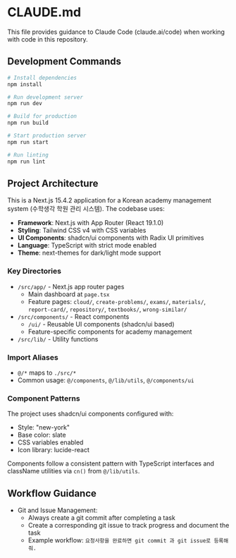 # CLAUDE.md

This file provides guidance to Claude Code (claude.ai/code) when working with code in this repository.

## Development Commands

```bash
# Install dependencies
npm install

# Run development server
npm run dev

# Build for production
npm run build

# Start production server
npm run start

# Run linting
npm run lint
```

## Project Architecture

This is a Next.js 15.4.2 application for a Korean academy management system (수학생각 학원 관리 시스템). The codebase uses:

- **Framework**: Next.js with App Router (React 19.1.0)
- **Styling**: Tailwind CSS v4 with CSS variables
- **UI Components**: shadcn/ui components with Radix UI primitives
- **Language**: TypeScript with strict mode enabled
- **Theme**: next-themes for dark/light mode support

### Key Directories

- `/src/app/` - Next.js app router pages
  - Main dashboard at `page.tsx`
  - Feature pages: `cloud/`, `create-problems/`, `exams/`, `materials/`, `report-card/`, `repository/`, `textbooks/`, `wrong-similar/`
- `/src/components/` - React components
  - `/ui/` - Reusable UI components (shadcn/ui based)
  - Feature-specific components for academy management
- `/src/lib/` - Utility functions

### Import Aliases

- `@/*` maps to `./src/*`
- Common usage: `@/components`, `@/lib/utils`, `@/components/ui`

### Component Patterns

The project uses shadcn/ui components configured with:
- Style: "new-york"
- Base color: slate
- CSS variables enabled
- Icon library: lucide-react

Components follow a consistent pattern with TypeScript interfaces and className utilities via `cn()` from `@/lib/utils`.

## Workflow Guidance

- Git and Issue Management:
  - Always create a git commit after completing a task
  - Create a corresponding git issue to track progress and document the task
  - Example workflow: `요청사항을 완료하면 git commit 과 git issue로 등록해줘.`